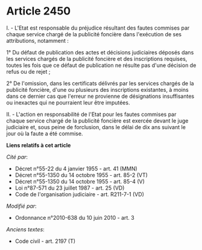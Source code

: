 # Article 2450

I. - L'Etat est responsable du préjudice résultant des fautes commises par chaque service chargé de la publicité foncière
dans l'exécution de ses attributions, notamment : 

1° Du défaut de publication des actes et décisions judiciaires déposés dans les services chargés de la publicité foncière et
des inscriptions requises, toutes les fois que ce défaut de publication ne résulte pas d'une décision de refus ou de rejet ; 

2° De l'omission, dans les certificats délivrés par les services chargés de la publicité foncière, d'une ou plusieurs des
inscriptions existantes, à moins dans ce dernier cas que l'erreur ne provienne de désignations insuffisantes ou inexactes qui
ne pourraient leur être imputées. 

II. - L'action en responsabilité de l'Etat pour les fautes commises par chaque service chargé de la publicité foncière est
exercée devant le juge judiciaire et, sous peine de forclusion, dans le délai de dix ans suivant le jour où la faute a été
commise.

**Liens relatifs à cet article**

_Cité par_:

  - Décret n°55-22 du 4 janvier 1955 - art. 41 (MMN)
  - Décret n°55-1350 du 14 octobre 1955 - art. 85-2 (VT)
  - Décret n°55-1350 du 14 octobre 1955 - art. 85-4 (V)
  - Loi n°87-571 du 23 juillet 1987 - art. 25 (VD)
  - Code de l'organisation judiciaire - art. R211-7-1 (VD)

_Modifié par_:

  - Ordonnance n°2010-638 du 10 juin 2010 - art. 3

_Anciens textes_:

  - Code civil - art. 2197 (T)
